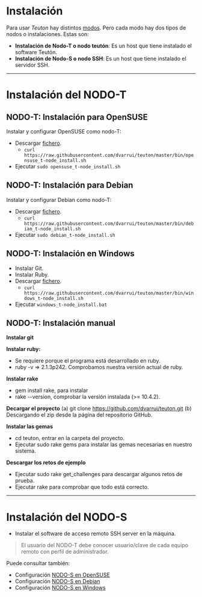 
# Instalación

Para usar *Teuton* hay distintos [modos](./modos.md).
Pero cada modo hay dos tipos de nodos o instalaciones. Estas son:

* **Instalación de Nodo-T o nodo teutón**: Es un host que tiene instalado el software Teutón.
* **Instalación de Nodo-S o nodo SSH**: Es un host que tiene instalado el servidor SSH.

---

# Instalación del NODO-T

## NODO-T: Instalación para OpenSUSE

Instalar y configurar OpenSUSE como nodo-T:
* Descargar [fichero](../../../bin/opensuse_t-node_install.sh).
    * `curl https://raw.githubusercontent.com/dvarrui/teuton/master/bin/opensuse_t-node_install.sh`
* Ejecutar `sudo opensuse_t-node_install.sh`

## NODO-T: Instalación para Debian

Instalar y configurar Debian como nodo-T:
* Descargar [fichero](../../../bin/debian_t-node_install.sh).
    * `curl https://raw.githubusercontent.com/dvarrui/teuton/master/bin/debian_t-node_install.sh`
* Ejecutar `sudo debian_t-node_install.sh`

## NODO-T: Instalación en Windows

* Instalar Git.
* Instalar Ruby.
* Descargar [fichero](../../../bin/windows_t-node_install.sh).
    * `curl https://raw.githubusercontent.com/dvarrui/teuton/master/bin/windows_t-node_install.sh`
* Ejecutar `windows_t-node_install.bat`

## NODO-T: Instalación manual

**Instalar git**

**Instalar ruby:**
* Se requiere porque el programa está desarrollado en ruby.
* ruby -v => 2.1.3p242. Comprobamos nuestra versión actual de ruby.

**Instalar rake**
* gem install rake, para instalar
* rake --version, comprobar la versión instalada (>= 10.4.2).

**Decargar el proyecto**
(a) git clone https://github.com/dvarrui/teuton.git
(b) Descargando el zip desde la página del repositorio GitHub.

**Instalar las gemas**
* cd teuton, entrar en la carpeta del proyecto.
* Ejecutar sudo rake gems para instalar las gemas necesarias en nuestro sistema.

**Descargar los retos de ejemplo**
* Ejecutar sudo rake get_challenges para descargar algunos retos de prueba.
* Ejecutar rake para comprobar que todo está correcto.

---

# Instalación del NODO-S

* Instalar el software de acceso remoto SSH server en la máquina.

> El usuario del NODO-T debe conocer usuario/clave de cada equipo
remoto con perfil de administrador.

Puede consultar también:
* Configuración [NODO-S en OpenSUSE](./nodo-s/opensuse.md)
* Configuración [NODO-S en Debian](./nodo-s/debian.md)
* Configuración [NODO-S en Windows](./nodo-s/opensuse.md)
